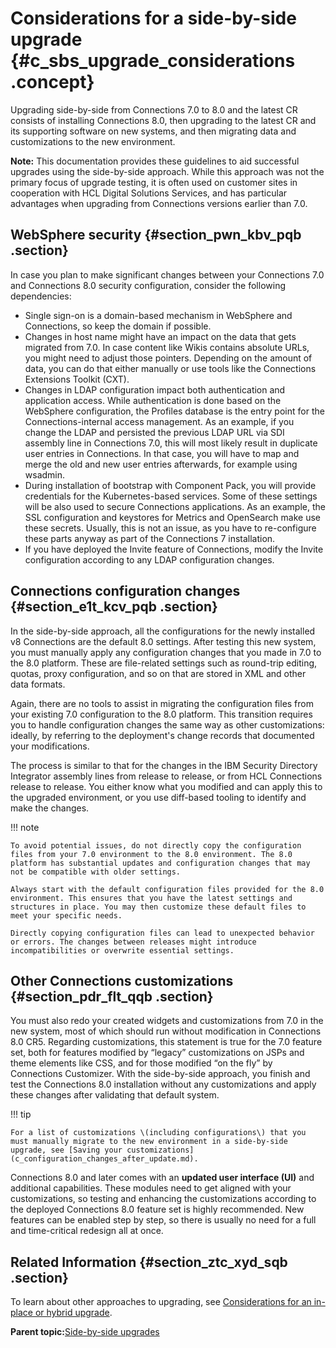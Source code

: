 # Considerations for a side-by-side upgrade {#c_sbs_upgrade_considerations .concept}

Upgrading side-by-side from Connections 7.0 to 8.0 and the latest CR consists of installing Connections 8.0, then upgrading to the latest CR and its supporting software on new systems, and then migrating data and customizations to the new environment.

**Note:** This documentation provides these guidelines to aid successful upgrades using the side-by-side approach. While this approach was not the primary focus of upgrade testing, it is often used on customer sites in cooperation with HCL Digital Solutions Services, and has particular advantages when upgrading from Connections versions earlier than 7.0.

## WebSphere security {#section_pwn_kbv_pqb .section}

In case you plan to make significant changes between your Connections 7.0 and Connections 8.0 security configuration, consider the following dependencies:

- Single sign-on is a domain-based mechanism in WebSphere and Connections, so keep the domain if possible.
- Changes in host name might have an impact on the data that gets migrated from 7.0. In case content like Wikis contains absolute URLs, you might need to adjust those pointers. Depending on the amount of data, you can do that either manually or use tools like the Connections Extensions Toolkit \(CXT\).
- Changes in LDAP configuration impact both authentication and application access. While authentication is done based on the WebSphere configuration, the Profiles database is the entry point for the Connections-internal access management. As an example, if you change the LDAP and persisted the previous LDAP URL via SDI assembly line in Connections 7.0, this will most likely result in duplicate user entries in Connections. In that case, you will have to map and merge the old and new user entries afterwards, for example using wsadmin.
- During installation of bootstrap with Component Pack, you will provide credentials for the Kubernetes-based services. Some of these settings will be also used to secure Connections applications. As an example, the SSL configuration and keystores for Metrics and OpenSearch make use these secrets. Usually, this is not an issue, as you have to re-configure these parts anyway as part of the Connections 7 installation.
- If you have deployed the Invite feature of Connections, modify the Invite configuration according to any LDAP configuration changes.

## Connections configuration changes {#section_e1t_kcv_pqb .section}

In the side-by-side approach, all the configurations for the newly installed v8 Connections are the default 8.0 settings. After testing this new system, you must manually apply any configuration changes that you made in 7.0 to the 8.0 platform. These are file-related settings such as round-trip editing, quotas, proxy configuration, and so on that are stored in XML and other data formats.

Again, there are no tools to assist in migrating the configuration files from your existing 7.0 configuration to the 8.0 platform. This transition requires you to handle configuration changes the same way as other customizations: ideally, by referring to the deployment's change records that documented your modifications.

The process is similar to that for the changes in the IBM Security Directory Integrator assembly lines from release to release, or from HCL Connections release to release. You either know what you modified and can apply this to the upgraded environment, or you use diff-based tooling to identify and make the changes.

!!! note

    To avoid potential issues, do not directly copy the configuration files from your 7.0 environment to the 8.0 environment. The 8.0 platform has substantial updates and configuration changes that may not be compatible with older settings. 
    
    Always start with the default configuration files provided for the 8.0 environment. This ensures that you have the latest settings and structures in place. You may then customize these default files to meet your specific needs.
    
    Directly copying configuration files can lead to unexpected behavior or errors. The changes between releases might introduce incompatibilities or overwrite essential settings.

## Other Connections customizations {#section_pdr_flt_qqb .section}

You must also redo your created widgets and customizations from 7.0 in the new system, most of which should run without modification in Connections 8.0 CR5. Regarding customizations, this statement is true for the 7.0 feature set, both for features modified by “legacy” customizations on JSPs and theme elements like CSS, and for those modified “on the fly” by Connections Customizer. With the side-by-side approach, you finish and test the Connections 8.0 installation without any customizations and apply these changes after validating that default system.

!!! tip
    
    For a list of customizations \(including configurations\) that you must manually migrate to the new environment in a side-by-side upgrade, see [Saving your customizations](c_configuration_changes_after_update.md).

Connections 8.0 and later comes with an **updated user interface (UI)** and additional capabilities. These modules need to get aligned with your customizations, so testing and enhancing the customizations according to the deployed Connections 8.0 feature set is highly recommended. New features can be enabled step by step, so there is usually no need for a full and time-critical redesign all at once.

## Related Information {#section_ztc_xyd_sqb .section}

To learn about other approaches to upgrading, see [Considerations for an in-place or hybrid upgrade](c_inplace_upgrade_considerations.md).

**Parent topic:**[Side-by-side upgrades](../migrate/c_sbs_upgrade_container.md)

